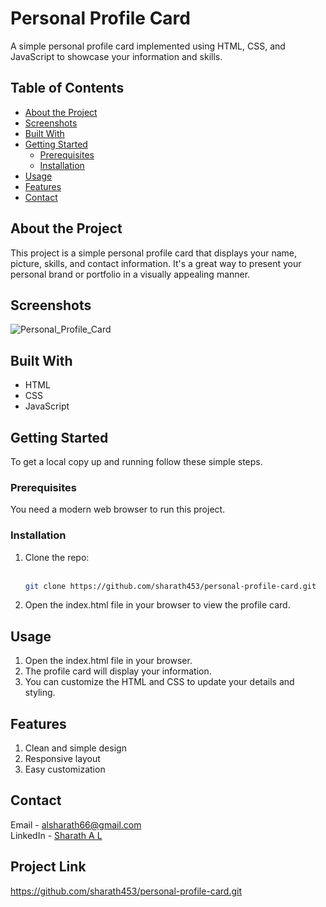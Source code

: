 # Personal Profile Card

A simple personal profile card implemented using HTML, CSS, and JavaScript to showcase your information and skills.

## Table of Contents

- [About the Project](#about-the-project)
- [Screenshots](#screenshots)
- [Built With](#built-with)
- [Getting Started](#getting-started)
  - [Prerequisites](#prerequisites)
  - [Installation](#installation)
- [Usage](#usage)
- [Features](#features)
- [Contact](#contact)

## About the Project

This project is a simple personal profile card that displays your name, picture, skills, and contact information. It's a great way to present your personal brand or portfolio in a visually appealing manner.

## Screenshots

![Personal_Profile_Card](https://github.com/user-attachments/assets/33fcb055-963c-4fc5-9c3d-b65d2ab788d3)

## Built With

- HTML
- CSS
- JavaScript

## Getting Started

To get a local copy up and running follow these simple steps.

### Prerequisites

You need a modern web browser to run this project.

### Installation

1. Clone the repo:<br><br>
   ```sh
   git clone https://github.com/sharath453/personal-profile-card.git
2. Open the index.html file in your browser to view the profile card.

## Usage
1. Open the index.html file in your browser.
2. The profile card will display your information.
3. You can customize the HTML and CSS to update your details and styling.

## Features
1. Clean and simple design
2. Responsive layout
3. Easy customization

## Contact
Email - alsharath66@gmail.com<br>
LinkedIn - [Sharath A L](https://www.linkedin.com/in/sharath-a-l-877754249/)

## Project Link 
https://github.com/sharath453/personal-profile-card.git
